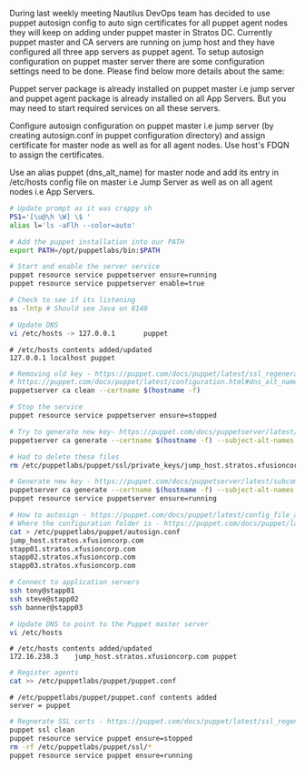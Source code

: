 During last weekly meeting Nautilus DevOps team has decided to use puppet autosign config to auto sign certificates for all puppet agent nodes they will keep on adding under puppet master in Stratos DC. Currently puppet master and CA servers are running on jump host and they have configured all three app servers as puppet agent. To setup autosign configuration on puppet master server there are some configuration settings need to be done. Please find below more details about the same:


Puppet server package is already installed on puppet master i.e jump server and puppet agent package is already installed on all App Servers. But you may need to start required services on all these servers.

Configure autosign configuration on puppet master i.e jump server (by creating autosign.conf in puppet configuration directory) and assign certificate for master node as well as for all agent nodes. Use host's FDQN to assign the certificates.

Use an alias puppet (dns_alt_name) for master node and add its entry in /etc/hosts config file on master i.e Jump Server as well as on all agent nodes i.e App Servers.

```bash
# Update prompt as it was crappy sh
PS1='[\u@\h \W] \$ '
alias l='ls -aFlh --color=auto'

# Add the puppet installation into our PATH
export PATH=/opt/puppetlabs/bin:$PATH

# Start and enable the server service
puppet resource service puppetserver ensure=running
puppet resource service puppetserver enable=true

# Check to see if its listening
ss -lntp # Should see Java on 8140

# Update DNS
vi /etc/hosts -> 127.0.0.1       puppet
```

```
# /etc/hosts contents added/updated
127.0.0.1 localhost puppet

```


```bash
# Removing old key - https://puppet.com/docs/puppet/latest/ssl_regenerate_certificates.html
# https://puppet.com/docs/puppet/latest/configuration.html#dns_alt_names
puppetserver ca clean --certname $(hostname -f)

# Stop the service
puppet resource service puppetserver ensure=stopped

# Try to generate new key- https://puppet.com/docs/puppetserver/latest/subcommands.html
puppetserver ca generate --certname $(hostname -f) --subject-alt-names $(hostname -f),puppet --ca-client

# Had to delete these files
rm /etc/puppetlabs/puppet/ssl/private_keys/jump_host.stratos.xfusioncorp.com.pem /etc/puppetlabs/puppet/ssl/public_keys/jump_host.stratos.xfusioncorp.com.pem /etc/puppetlabs/puppet/ssl/certs/jump_host.

# Generate new key - https://puppet.com/docs/puppetserver/latest/subcommands.html
puppetserver ca generate --certname $(hostname -f) --subject-alt-names $(hostname -f),puppet --ca-client
puppet resource service puppetserver ensure=running

# How to autosign - https://puppet.com/docs/puppet/latest/config_file_autosign.html
# Where the configuration folder is - https://puppet.com/docs/puppet/latest/dirs_confdir.html
cat > /etc/puppetlabs/puppet/autosign.conf
jump_host.stratos.xfusioncorp.com
stapp01.stratos.xfusioncorp.com
stapp02.stratos.xfusioncorp.com
stapp03.stratos.xfusioncorp.com
```

```bash
# Connect to application servers
ssh tony@stapp01
ssh steve@stapp02
ssh banner@stapp03

# Update DNS to point to the Puppet master server
vi /etc/hosts
```

```
# /etc/hosts contents added/updated
172.16.238.3    jump_host.stratos.xfusioncorp.com puppet
```

```bash
# Register agents
cat >> /etc/puppetlabs/puppet/puppet.conf
```

```
# /etc/puppetlabs/puppet/puppet.conf contents added
server = puppet
```

```bash
# Regnerate SSL certs - https://puppet.com/docs/puppet/latest/ssl_regenerate_certificates.html
puppet ssl clean
puppet resource service puppet ensure=stopped
rm -rf /etc/puppetlabs/puppet/ssl/*
puppet resource service puppet ensure=running
```